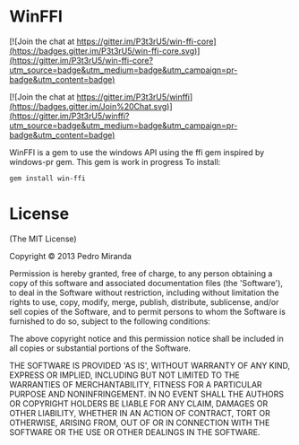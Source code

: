 # WinFFI

[![Join the chat at https://gitter.im/P3t3rU5/win-ffi-core](https://badges.gitter.im/P3t3rU5/win-ffi-core.svg)](https://gitter.im/P3t3rU5/win-ffi-core?utm_source=badge&utm_medium=badge&utm_campaign=pr-badge&utm_content=badge)

[![Join the chat at https://gitter.im/P3t3rU5/winffi](https://badges.gitter.im/Join%20Chat.svg)](https://gitter.im/P3t3rU5/winffi?utm_source=badge&utm_medium=badge&utm_campaign=pr-badge&utm_content=badge)

WinFFI is a gem to use the windows API using the ffi gem inspired by windows-pr gem.
This gem is work in progress
To install:

```
gem install win-ffi
```

# License

(The MIT License)

Copyright &copy; 2013 Pedro Miranda

Permission is hereby granted, free of charge, to any person obtaining
a copy of this software and associated documentation files (the
'Software'), to deal in the Software without restriction, including
without limitation the rights to use, copy, modify, merge, publish,
distribute, sublicense, and/or sell copies of the Software, and to
permit persons to whom the Software is furnished to do so, subject to
the following conditions:

The above copyright notice and this permission notice shall be
included in all copies or substantial portions of the Software.

THE SOFTWARE IS PROVIDED 'AS IS', WITHOUT WARRANTY OF ANY KIND,
EXPRESS OR IMPLIED, INCLUDING BUT NOT LIMITED TO THE WARRANTIES OF
MERCHANTABILITY, FITNESS FOR A PARTICULAR PURPOSE AND NONINFRINGEMENT.
IN NO EVENT SHALL THE AUTHORS OR COPYRIGHT HOLDERS BE LIABLE FOR ANY
CLAIM, DAMAGES OR OTHER LIABILITY, WHETHER IN AN ACTION OF CONTRACT,
TORT OR OTHERWISE, ARISING FROM, OUT OF OR IN CONNECTION WITH THE
SOFTWARE OR THE USE OR OTHER DEALINGS IN THE SOFTWARE.
